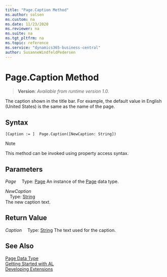 ```yaml
---
title: "Page.Caption Method"
ms.author: solsen
ms.custom: na
ms.date: 11/23/2020
ms.reviewer: na
ms.suite: na
ms.tgt_pltfrm: na
ms.topic: reference
ms.service: "dynamics365-business-central"
author: SusanneWindfeldPedersen
---
```

[//]: # (START>DO_NOT_EDIT)
[//]: # (IMPORTANT:Do not edit any of the content between here and the END>DO_NOT_EDIT.)
[//]: # (Any modifications should be made in the .xml files in the ModernDev repo.)
# Page.Caption Method
> **Version**: _Available from runtime version 1.0._

The caption shown in the title bar. For example, the default value in English (United States) is the same as the name of the page.


## Syntax
```
[Caption := ]  Page.Caption([NewCaption: String])
```
> [!NOTE]
> This method can be invoked using property access syntax.
## Parameters
*Page*
&emsp;Type: [Page](page-data-type.md)
An instance of the [Page](page-data-type.md) data type.

*NewCaption*  
&emsp;Type: [String](../string/string-data-type.md)  
The new caption text.  


## Return Value
*Caption*
&emsp;Type: [String](../string/string-data-type.md)
The text used for the caption.


[//]: # (IMPORTANT: END>DO_NOT_EDIT)
## See Also
[Page Data Type](page-data-type.md)  
[Getting Started with AL](../../devenv-get-started.md)  
[Developing Extensions](../../devenv-dev-overview.md)